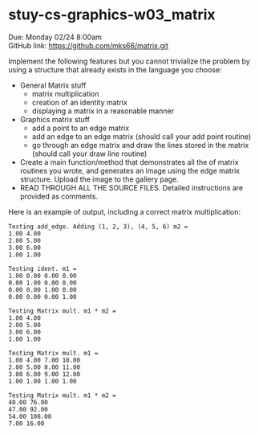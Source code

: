 # stuy-cs-graphics-w03_matrix


Due: Monday 02/24 8:00am  
GitHub link: https://github.com/mks66/matrix.git


Implement the following features but you cannot trivialize the problem by using a structure that already exists in the language you choose:

- General Matrix stuff
  - matrix multiplication
  - creation of an identity matrix
  - displaying a matrix in a reasonable manner
- Graphics matrix stuff
  - add a point to an edge matrix
  - add an edge to an edge matrix (should call your add point routine)
  - go through an edge matrix and draw the lines stored in the matrix (should call your draw line routine)
- Create a main function/method that demonstrates all the of matrix routines you wrote, and generates an image using the edge matrix structure. Upload the image to the gallery page.
- READ THROUGH ALL THE SOURCE FILES. Detailed instructions are provided as comments.

Here is an example of output, including a correct matrix multiplication:  
```
Testing add_edge. Adding (1, 2, 3), (4, 5, 6) m2 =
1.00 4.00
2.00 5.00
3.00 6.00
1.00 1.00

Testing ident. m1 =
1.00 0.00 0.00 0.00
0.00 1.00 0.00 0.00
0.00 0.00 1.00 0.00
0.00 0.00 0.00 1.00

Testing Matrix mult. m1 * m2 =
1.00 4.00
2.00 5.00
3.00 6.00
1.00 1.00

Testing Matrix mult. m1 =
1.00 4.00 7.00 10.00
2.00 5.00 8.00 11.00
3.00 6.00 9.00 12.00
1.00 1.00 1.00 1.00

Testing Matrix mult. m1 * m2 =
40.00 76.00
47.00 92.00
54.00 108.00
7.00 16.00
```
